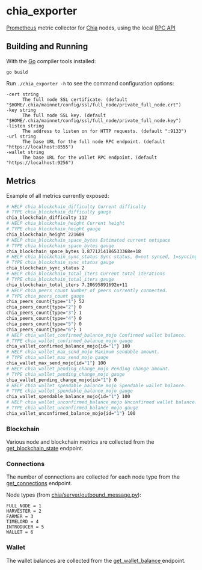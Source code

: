 # chia_exporter

[Prometheus](https://prometheus.io) metric collector for
[Chia](https://chia.net) nodes, using the local [RPC
API](https://github.com/Chia-Network/chia-blockchain/wiki/RPC-Interfaces)

## Building and Running

With the [Go](http://golang.org) compiler tools installed:

    go build

Run `./chia_exporter -h` to see the command configuration options:

    -cert string
          The full node SSL certificate. (default "$HOME/.chia/mainnet/config/ssl/full_node/private_full_node.crt")
    -key string
          The full node SSL key. (default "$HOME/.chia/mainnet/config/ssl/full_node/private_full_node.key")
    -listen string
          The address to listen on for HTTP requests. (default ":9133")
    -url string
          The base URL for the full node RPC endpoint. (default "https://localhost:8555")
    -wallet string
          The base URL for the wallet RPC endpoint. (default "https://localhost:9256")

## Metrics

Example of all metrics currently exposed:

``` sh
# HELP chia_blockchain_difficulty Current difficulty
# TYPE chia_blockchain_difficulty gauge
chia_blockchain_difficulty 112
# HELP chia_blockchain_height Current height
# TYPE chia_blockchain_height gauge
chia_blockchain_height 221609
# HELP chia_blockchain_space_bytes Estimated current netspace
# TYPE chia_blockchain_space_bytes gauge
chia_blockchain_space_bytes 1.8771214186533368e+18
# HELP chia_blockchain_sync_status Sync status, 0=not synced, 1=syncing, 2=synced
# TYPE chia_blockchain_sync_status gauge
chia_blockchain_sync_status 2
# HELP chia_blockchain_total_iters Current total iterations
# TYPE chia_blockchain_total_iters gauge
chia_blockchain_total_iters 7.20695891692e+11
# HELP chia_peers_count Number of peers currently connected.
# TYPE chia_peers_count gauge
chia_peers_count{type="1"} 52
chia_peers_count{type="2"} 0
chia_peers_count{type="3"} 1
chia_peers_count{type="4"} 0
chia_peers_count{type="5"} 0
chia_peers_count{type="6"} 1
# HELP chia_wallet_confirmed_balance_mojo Confirmed wallet balance.
# TYPE chia_wallet_confirmed_balance_mojo gauge
chia_wallet_confirmed_balance_mojo{id="1"} 100
# HELP chia_wallet_max_send_mojo Maximum sendable amount.
# TYPE chia_wallet_max_send_mojo gauge
chia_wallet_max_send_mojo{id="1"} 100
# HELP chia_wallet_pending_change_mojo Pending change amount.
# TYPE chia_wallet_pending_change_mojo gauge
chia_wallet_pending_change_mojo{id="1"} 0
# HELP chia_wallet_spendable_balance_mojo Spendable wallet balance.
# TYPE chia_wallet_spendable_balance_mojo gauge
chia_wallet_spendable_balance_mojo{id="1"} 100
# HELP chia_wallet_unconfirmed_balance_mojo Unconfirmed wallet balance.
# TYPE chia_wallet_unconfirmed_balance_mojo gauge
chia_wallet_unconfirmed_balance_mojo{id="1"} 100
```

### Blockchain

Various node and blockchain metrics are collected from the
[get_blockchain_state](https://github.com/Chia-Network/chia-blockchain/wiki/RPC-Interfaces#get_blockchain_state)
endpoint.

### Connections

The number of connections are collected for each node type from the
[get_connections](https://github.com/Chia-Network/chia-blockchain/wiki/RPC-Interfaces#get_connections)
endpoint.

Node types (from
[chia/server/outbound_message.py](https://github.com/Chia-Network/chia-blockchain/blob/main/chia/server/outbound_message.py#L10)):

    FULL_NODE = 1
    HARVESTER = 2
    FARMER = 3
    TIMELORD = 4
    INTRODUCER = 5
    WALLET = 6

### Wallet

The wallet balances are collected from the [get_wallet_balance
](https://github.com/Chia-Network/chia-blockchain/wiki/RPC-Interfaces#get_wallet_balance)
endpoint.
